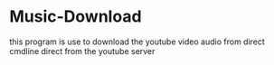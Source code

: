 # Music-Download
this program is use to download the youtube video audio from direct cmdline direct from the youtube server
